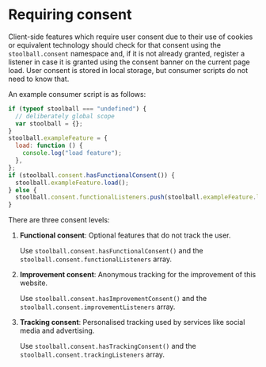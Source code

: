 # Requiring consent

Client-side features which require user consent due to their use of cookies or equivalent technology should check for that consent using the `stoolball.consent` namespace and, if it is not already granted, register a listener in case it is granted using the consent banner on the current page load. User consent is stored in local storage, but consumer scripts do not need to know that.

An example consumer script is as follows:

```js
if (typeof stoolball === "undefined") {
  // deliberately global scope
  var stoolball = {};
}
stoolball.exampleFeature = {
  load: function () {
    console.log("load feature");
  },
};
if (stoolball.consent.hasFunctionalConsent()) {
  stoolball.exampleFeature.load();
} else {
  stoolball.consent.functionalListeners.push(stoolball.exampleFeature.load);
}
```

There are three consent levels:

1. **Functional consent**: Optional features that do not track the user.

   Use `stoolball.consent.hasFunctionalConsent()` and the `stoolball.consent.functionalListeners` array.

2. **Improvement consent**: Anonymous tracking for the improvement of this website.

   Use `stoolball.consent.hasImprovementConsent()` and the `stoolball.consent.improvementListeners` array.

3. **Tracking consent**: Personalised tracking used by services like social media and advertising.

   Use `stoolball.consent.hasTrackingConsent()` and the `stoolball.consent.trackingListeners` array.
